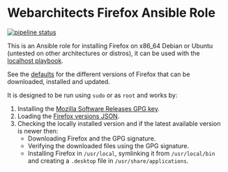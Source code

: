 # Webarchitects Firefox Ansible Role

[![pipeline status](https://git.coop/webarch/firefox/badges/main/pipeline.svg)](https://git.coop/webarch/firefox/-/commits/main)

This is an Ansible role for installing Firefox on x86_64 Debian or Ubuntu
(untested on other architectures or distros), it can be used with the
[localhost playbook](https://git.coop/webarch/localhost).

See the [defaults](defaults/main.yml) for the different versions of Firefox
that can be downloaded, installed and updated.

It is designed to be run using `sudo` or as `root` and works by:

1. Installing the [Mozilla Software Releases GPG
   key](https://blog.mozilla.org/security/2021/06/02/updating-gpg-key-for-signing-firefox-releases/).
2. Loading the [Firefox versions
   JSON](https://product-details.mozilla.org/1.0/firefox_versions.json).
3. Checking the locally installed version and if the latest available version
   is newer then:
   - Downloading Firefox and the GPG signature.
   - Verifying the downloaded files using the GPG signature.
   - Installing Firefox in `/usr/local`, symlinking it from
      `/usr/local/bin` and creating a `.desktop` file in 
      `/usr/share/applications`.
